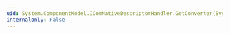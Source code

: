 ```yaml
---
uid: System.ComponentModel.IComNativeDescriptorHandler.GetConverter(System.Object)
internalonly: False
---
```

